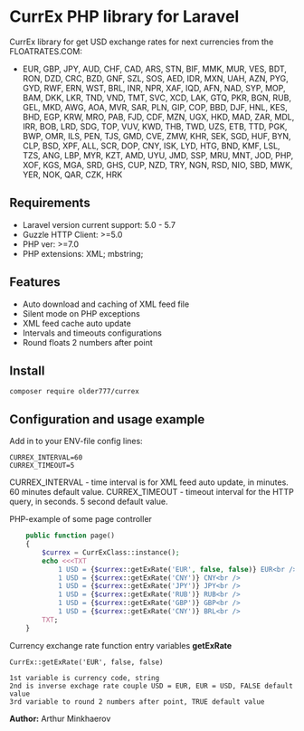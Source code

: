 # CurrEx PHP library for Laravel

CurrEx library for get USD exchange rates for next currencies from the FLOATRATES.COM:
  - EUR, GBP, JPY, AUD, CHF, CAD, ARS, STN, BIF, MMK, MUR, VES, BDT, RON, DZD, CRC, BZD, GNF, SZL, SOS, AED, IDR, MXN, UAH, AZN, PYG, GYD, RWF, ERN, WST, BRL, INR, NPR, XAF, IQD, AFN, NAD, SYP, MOP, BAM, DKK, LKR, TND, VND, TMT, SVC, XCD, LAK, GTQ, PKR, BGN, RUB, GEL, MKD, AWG, AOA, MVR, SAR, PLN, GIP, COP, BBD, DJF, HNL, KES, BHD, EGP, KRW, MRO, PAB, FJD, CDF, MZN, UGX, HKD, MAD, ZAR, MDL, IRR, BOB, LRD, SDG, TOP, VUV, KWD, THB, TWD, UZS, ETB, TTD, PGK, BWP, OMR, ILS, PEN, TJS, GMD, CVE, ZMW, KHR, SEK, SGD, HUF, BYN, CLP, BSD, XPF, ALL, SCR, DOP, CNY, ISK, LYD, HTG, BND, KMF, LSL, TZS, ANG, LBP, MYR, KZT, AMD, UYU, JMD, SSP, MRU, MNT, JOD, PHP, XOF, KGS, MGA, SRD, GHS, CUP, NZD, TRY, NGN, RSD, NIO, SBD, MWK, YER, NOK, QAR, CZK, HRK

## Requirements

- Laravel version current support: 5.0 - 5.7
- Guzzle HTTP Client: >=5.0
- PHP ver: >=7.0
- PHP extensions: XML; mbstring;

## Features

- Auto download and caching of XML feed file
- Silent mode on PHP exceptions
- XML feed cache auto update
- Intervals and timeouts configurations
- Round floats 2 numbers after point

## Install

    composer require older777/currex

## Configuration and usage example

Add in to your ENV-file config lines:

    CURREX_INTERVAL=60 
    CURREX_TIMEOUT=5

CURREX_INTERVAL - time interval is for XML feed auto update, in minutes. 60 minutes default value.
CURREX_TIMEOUT - timeout interval for the HTTP query, in seconds. 5 second default value.

PHP-example of some page controller

```php
    public function page()
    {
        $currex = CurrExClass::instance();
        echo <<<TXT
            1 USD = {$currex::getExRate('EUR', false, false)} EUR<br />
            1 USD = {$currex::getExRate('CNY')} CNY<br />
            1 USD = {$currex::getExRate('JPY')} JPY<br />
            1 USD = {$currex::getExRate('RUB')} RUB<br />
            1 USD = {$currex::getExRate('GBP')} GBP<br />
            1 USD = {$currex::getExRate('CNY')} BRL<br />
        TXT;
    }
```

Currency exchange rate function entry variables **getExRate**

    CurrEx::getExRate('EUR', false, false)
    
    1st variable is currency code, string
    2nd is inverse exchage rate couple USD = EUR, EUR = USD, FALSE default value
    3rd variable to round 2 numbers after point, TRUE default value

**Author:** Arthur Minkhaerov
